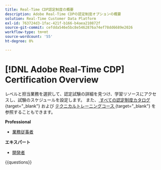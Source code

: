 ```yaml
---
title: Real-Time CDP認定制度の概要
description: Adobe Real-Time CDPの認定制度オプションの概要
solution: Real-Time Customer Data Platform
exl-id: 763724d3-1fac-421f-b166-b4aea210872f
source-git-commit: cefdda546e5bc8e5462876a74ef78dd6689e2026
workflow-type: tm+mt
source-wordcount: '55'
ht-degree: 0%

---
```


# [!DNL Adobe Real-Time CDP] Certification Overview

レベルと担当業務を選択して、認定試験の詳細を見つけ、学習リソースにアクセスし、試験のスケジュールを設定します。 また、[ すべての認定制度カタログ ](https://certification.adobe.com/certifications){target="_blank"} および [ テクニカルトレーニングコース ](https://certification.adobe.com/courses/?/courses){target="_blank"} を参照することもできます。

**Professional**

* [ 業務従事者 ](https://certification.adobe.com/certification/real-time-cdp-business-practitioner-professional) <!--AD0-E602-->

**エキスパート**

* [ 開発者 ](https://certification.adobe.com/certification/real-time-customer-data-platform-developer-expert) <!--AD0-E605-->

{{questions}}

